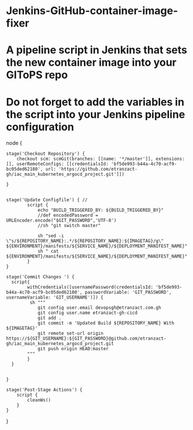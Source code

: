# Jenkins-GitHub-container-image-fixer
# A pipeline script in Jenkins that sets the new container image into your GIToPS repo
# Do not forget to add the variables in the script into your Jenkins pipeline configuration


node {


    stage('Checkout Repository') {
        checkout scm: scmGit(branches: [[name: '*/master']], extensions: [], userRemoteConfigs: [[credentialsId: 'bf5de993-b44a-4c70-acf9-bc05ded62180', url: 'https://github.com/etranzact-gh/iac_main_kubernetes_argocd_project.git']])

    }


    stage('Update Configfile') { // 
            script {
                echo "BUILD_TRIGGERED_BY: ${BUILD_TRIGGERED_BY}"
                //def encodedPassword = URLEncoder.encode("$GIT_PASSWORD",'UTF-8')
                //sh "git switch master"

                sh "sed -i \"s/${REPOSITORY_NAME}:.*/${REPOSITORY_NAME}:${IMAGETAG}/g\" ${ENVIRONMENT}/manifests/${SERVICE_NAME}/${DEPLOYMENT_MANIFEST_NAME}"
                sh " cat ${ENVIRONMENT}/manifests/${SERVICE_NAME}/${DEPLOYMENT_MANIFEST_NAME}"
            }
    }

    stage('Commit Changes ') {
      script{
            withCredentials([usernamePassword(credentialsId: 'bf5de993-b44a-4c70-acf9-bc05ded62180', passwordVariable: 'GIT_PASSWORD', usernameVariable: 'GIT_USERNAME')]) {
             sh """ 
                git config user.email devopsgh@etranzact.com.gh
                git config user.name etranzact-gh-cicd
                git add .
                git commit -m 'Updated Build ${REPOSITORY_NAME} With ${IMAGETAG}'
                git remote set-url origin https://${GIT_USERNAME}:${GIT_PASSWORD}@github.com/etranzact-gh/iac_main_kubernetes_argocd_project.git
                git push origin HEAD:master
            """
            }
      }


    }
    
    stage('Post-Stage Actions') {
        script {
            cleanWs()
        }
    }
}
